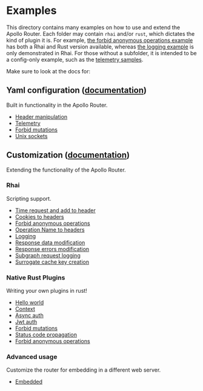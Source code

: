 # Examples

This directory contains many examples on how to use and extend the Apollo Router. Each folder may contain `rhai` and/or `rust`, which dictates the kind of plugin it is. For example, [the forbid anonymous operations example](./forbid-anonymous-operations/) has both a Rhai and Rust version available, whereas [the logging example](./logging) is only demonstrated in Rhai. For those without a subfolder, it is intended to be a config-only example, such as the [telemetry samples](./telemetry).

Make sure to look at the docs for:

## Yaml configuration ([documentation](https://www.apollographql.com/docs/router/configuration/overview))

Built in functionality in the Apollo Router.

- [Header manipulation](./header-manipulation)
- [Telemetry](./telemetry)
- [Forbid mutations](./forbid-mutations)
- [Unix sockets](./unix-sockets)

## Customization ([documentation](https://www.apollographql.com/docs/router/customizations/overview))

Extending the functionality of the Apollo Router.

### Rhai

Scripting support.

- [Time request and add to header](./add-timestamp-header/rhai)
- [Cookies to headers](./cookies-to-headers/rhai)
- [Forbid anonymous operations](./forbid-anonymous-operations/rhai)
- [Operation Name to headers](./op-name-to-header/rhai)
- [Logging](./logging/rhai)
- [Response data modification](./data-response-mutate/rhai)
- [Response errors modification](./error-response-mutate/rhai)
- [Subgraph request logging](./subgraph-request-log/rhai)
- [Surrogate cache key creation](./surrogate-cache-key/rhai)

### Native Rust Plugins

Writing your own plugins in rust!

- [Hello world](./hello-world/rust)
- [Context](./context/rust)
- [Async auth](./async-auth/rust)
- [Jwt auth](./jwt-auth/rust)
- [Forbid mutations](./forbid-mutations/rust)
- [Status code propagation](./status-code-propagation/rust)
- [Forbid anonymous operations](./forbid-anonymous-operations/rust)

### Advanced usage

Customize the router for embedding in a different web server.

- [Embedded](./embedded/rust)
